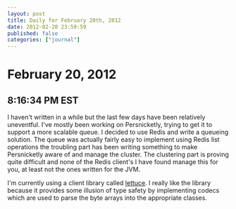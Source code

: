 ```yaml
---
layout: post
title: Daily for February 20th, 2012
date: 2012-02-20 23:59:59
published: false
categories: ["journal"]
---
```

 
# February 20, 2012

## 8:16:34 PM EST

I haven't written in a while but the last few days have been relatively uneventful. I've mostly been working on Persnicketly, trying to get it to support a more scalable queue. I decided to use Redis and write a queueing solution. The queue was actually fairly easy to implement using Redis list operations the troubling part has been writing something to make Persnicketly aware of and manage the cluster. The clustering part is proving quite difficult and none of the Redis client's I have found manage this for you, at least not the ones written for the JVM.

I'm currently using a client library called [lettuce](http://github.com/wg/lettuce). I really like the library because it provides some illusion of type safety by implementing codecs which are used to parse the byte arrays into the appropriate classes.